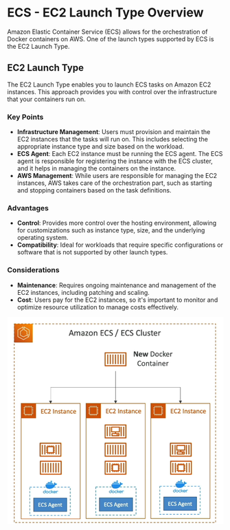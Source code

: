 # ECS - EC2 Launch Type Overview

Amazon Elastic Container Service (ECS) allows for the orchestration of Docker containers on AWS. One of the launch types supported by ECS is the EC2 Launch Type.

## EC2 Launch Type

The EC2 Launch Type enables you to launch ECS tasks on Amazon EC2 instances. This approach provides you with control over the infrastructure that your containers run on.

### Key Points

- **Infrastructure Management**: Users must provision and maintain the EC2 instances that the tasks will run on. This includes selecting the appropriate instance type and size based on the workload.
- **ECS Agent**: Each EC2 instance must be running the ECS agent. The ECS agent is responsible for registering the instance with the ECS cluster, and it helps in managing the containers on the instance.
- **AWS Management**: While users are responsible for managing the EC2 instances, AWS takes care of the orchestration part, such as starting and stopping containers based on the task definitions.

### Advantages

- **Control**: Provides more control over the hosting environment, allowing for customizations such as instance type, size, and the underlying operating system.
- **Compatibility**: Ideal for workloads that require specific configurations or software that is not supported by other launch types.

### Considerations

- **Maintenance**: Requires ongoing maintenance and management of the EC2 instances, including patching and scaling.
- **Cost**: Users pay for the EC2 instances, so it's important to monitor and optimize resource utilization to manage costs effectively.

![ECS EC2 Launch Type](../z_resources/images/ecs/EC2-launch-type.png)